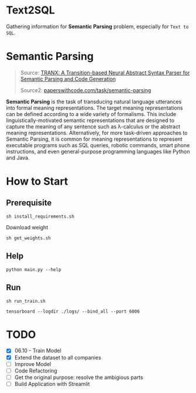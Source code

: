 # Text2SQL

Gathering information for **Semantic Parsing** problem, especially for `Text to SQL`.

# Semantic Parsing

> Source: [TRANX: A Transition-based Neural Abstract Syntax Parser for Semantic Parsing and Code Generation](https://arxiv.org/abs/1810.02720)
>
> Source2: [paperswithcode.com/task/semantic-parsing](https://paperswithcode.com/task/semantic-parsing)

**Semantic Parsing** is the task of transducing natural language utterances into formal meaning representations. The target meaning representations can be defined according to a wide variety of formalisms. This include linguistically-motivated semantic representations that are designed to capture the meaning of any sentence such as λ-calculus or the abstract meaning representations. Alternatively, for more task-driven approaches to Semantic Parsing, it is common for meaning representations to represent executable programs such as SQL queries, robotic commands, smart phone instructions, and even general-purpose programming languages like Python and Java.

# How to Start

## Prerequisite

```
sh install_requirements.sh
```

Download weight

```
sh get_weights.sh
```

## Help

```
python main.py --help
```

## Run

```
sh run_train.sh
```

```
tensorboard --logdir ./logs/ --bind_all --port 6006
```

# TODO

- [x] 06.10 - Train Model
- [x] Extend the dataset to all companies
- [ ] Improve Model
- [ ] Code Refactoring
- [ ] Get the original purpose: resolve the ambigious parts 
- [ ] Build Application with Streamlit